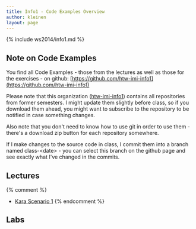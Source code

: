 ```yaml
---
title: Info1 - Code Examples Overview
author: kleinen
layout: page
---
```


{% include ws2014/info1.md %}

## Note on Code Examples

You find all Code Examples - those from the lectures as well as those for the exercises - on github:
[https://github.com/htw-imi-info1](https://github.com/htw-imi-info1)

Please note that this organization ([htw-imi-info1](https://github.com/htw-imi-info1)) contains all repositories from former semesters. I might update them slightly before class, so if you download them ahead, you might want to subscribe to the repository to be notified in case something changes.

Also note that you don't need to know how to use git in order to use them - there's a download zip button for each repository somewhere.

If I make changes to the source code in class, I commit them into a branch named class-&lt;date&gt; - you can select this branch on the github page and see exactly what I've changed in the commits.

## Lectures
{% comment %}
* [Kara Scenario 1](https://github.com/htw-imi-info1/kara-scenario1)
{% endcomment %}
## Labs
